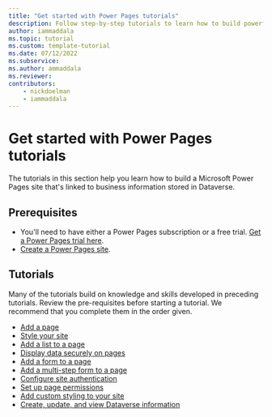 ```yaml
---
title: "Get started with Power Pages tutorials"
description: Follow step-by-step tutorials to learn how to build powerful sites using Power Pages.
author: iammaddala
ms.topic: tutorial
ms.custom: template-tutorial
ms.date: 07/12/2022
ms.subservice:
ms.author: ammaddala 
ms.reviewer: 
contributors:
    - nickdoelman
    - iammaddala
---
```


# Get started with Power Pages tutorials

The tutorials in this section help you learn how to build a Microsoft Power Pages site that's linked to business information stored in Dataverse.

## Prerequisites

- You'll need to have either a Power Pages subscription or a free trial. [Get a Power Pages trial here](trial-signup.md).
- [Create a Power Pages site](create-manage.md).

## Tutorials

Many of the tutorials build on knowledge and skills developed in preceding tutorials. Review the pre-requisites before starting a tutorial. We recommend that you complete them in the order given.

- [Add a page](tutorial-add-webpage.md)
- [Style your site](tutorial-style-site.md)
- [Add a list to a page](tutorial-add-list-to-page.md)
- [Display data securely on pages](tutorial-display-data-securely.md)
- [Add a form to a page](tutorial-add-form-to-page.md)
- [Add a multi-step form to a page](tutorial-add-multi-step-form.md)
- [Configure site authentication](tutorial-setup-site-authentication.md)
- [Set up page permissions](tutorial-setup-page-permissions.md)
- [Add custom styling to your site](tutorial-add-custom-style.md)
- [Create, update, and view Dataverse information](tutorial-dataverse-website.md)
